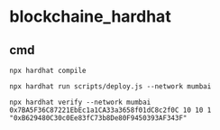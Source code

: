 # blockchaine_hardhat

## cmd 

```npx hardhat compile```

```npx hardhat run scripts/deploy.js --network mumbai```

```npx hardhat verify --network mumbai 0x7BA5F36C87221EbEc1a1CA33a3658f01dC8c2f0C 10 10 1 "0xB629480C30c0Ee83fC73b8De80F9450393AF343F"```
